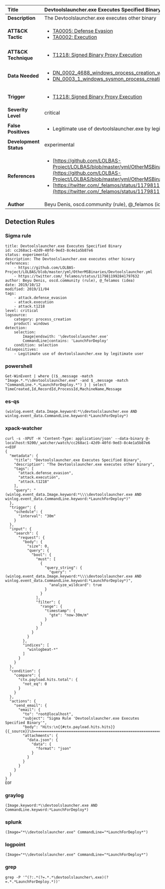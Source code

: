 | Title                    | Devtoolslauncher.exe Executes Specified Binary       |
|:-------------------------|:------------------|
| **Description**          | The Devtoolslauncher.exe executes other binary |
| **ATT&amp;CK Tactic**    |  <ul><li>[TA0005: Defense Evasion](https://attack.mitre.org/tactics/TA0005)</li><li>[TA0002: Execution](https://attack.mitre.org/tactics/TA0002)</li></ul>  |
| **ATT&amp;CK Technique** | <ul><li>[T1218: Signed Binary Proxy Execution](https://attack.mitre.org/techniques/T1218)</li></ul>  |
| **Data Needed**          | <ul><li>[DN_0002_4688_windows_process_creation_with_commandline](../Data_Needed/DN_0002_4688_windows_process_creation_with_commandline.md)</li><li>[DN_0003_1_windows_sysmon_process_creation](../Data_Needed/DN_0003_1_windows_sysmon_process_creation.md)</li></ul>  |
| **Trigger**              | <ul><li>[T1218: Signed Binary Proxy Execution](../Triggers/T1218.md)</li></ul>  |
| **Severity Level**       | critical |
| **False Positives**      | <ul><li>Legitimate use of devtoolslauncher.exe by legitimate user</li></ul>  |
| **Development Status**   | experimental |
| **References**           | <ul><li>[https://github.com/LOLBAS-Project/LOLBAS/blob/master/yml/OtherMSBinaries/Devtoolslauncher.yml](https://github.com/LOLBAS-Project/LOLBAS/blob/master/yml/OtherMSBinaries/Devtoolslauncher.yml)</li><li>[https://twitter.com/_felamos/status/1179811992841797632](https://twitter.com/_felamos/status/1179811992841797632)</li></ul>  |
| **Author**               | Beyu Denis, oscd.community (rule), @_felamos (idea) |


## Detection Rules

### Sigma rule

```
title: Devtoolslauncher.exe Executes Specified Binary
id: cc268ac1-42d9-40fd-9ed3-8c4e1a5b87e6
status: experimental
description: The Devtoolslauncher.exe executes other binary
references:
    - https://github.com/LOLBAS-Project/LOLBAS/blob/master/yml/OtherMSBinaries/Devtoolslauncher.yml
    - https://twitter.com/_felamos/status/1179811992841797632
author: Beyu Denis, oscd.community (rule), @_felamos (idea)
date: 2019/10/12
modified: 2019/11/04
tags:
    - attack.defense_evasion
    - attack.execution
    - attack.t1218
level: critical
logsource:
    category: process_creation
    product: windows
detection:
    selection:
        Image|endswith: '\devtoolslauncher.exe'
        CommandLine|contains: 'LaunchForDeploy'
    condition: selection
falsepositives:
    - Legitimate use of devtoolslauncher.exe by legitimate user

```





### powershell
    
```
Get-WinEvent | where {($_.message -match "Image.*.*\\devtoolslauncher.exe" -and $_.message -match "CommandLine.*.*LaunchForDeploy.*") } | select TimeCreated,Id,RecordId,ProcessId,MachineName,Message
```


### es-qs
    
```
(winlog.event_data.Image.keyword:*\\devtoolslauncher.exe AND winlog.event_data.CommandLine.keyword:*LaunchForDeploy*)
```


### xpack-watcher
    
```
curl -s -XPUT -H 'Content-Type: application/json' --data-binary @- localhost:9200/_watcher/watch/cc268ac1-42d9-40fd-9ed3-8c4e1a5b87e6 <<EOF
{
  "metadata": {
    "title": "Devtoolslauncher.exe Executes Specified Binary",
    "description": "The Devtoolslauncher.exe executes other binary",
    "tags": [
      "attack.defense_evasion",
      "attack.execution",
      "attack.t1218"
    ],
    "query": "(winlog.event_data.Image.keyword:*\\\\devtoolslauncher.exe AND winlog.event_data.CommandLine.keyword:*LaunchForDeploy*)"
  },
  "trigger": {
    "schedule": {
      "interval": "30m"
    }
  },
  "input": {
    "search": {
      "request": {
        "body": {
          "size": 0,
          "query": {
            "bool": {
              "must": [
                {
                  "query_string": {
                    "query": "(winlog.event_data.Image.keyword:*\\\\devtoolslauncher.exe AND winlog.event_data.CommandLine.keyword:*LaunchForDeploy*)",
                    "analyze_wildcard": true
                  }
                }
              ],
              "filter": {
                "range": {
                  "timestamp": {
                    "gte": "now-30m/m"
                  }
                }
              }
            }
          }
        },
        "indices": [
          "winlogbeat-*"
        ]
      }
    }
  },
  "condition": {
    "compare": {
      "ctx.payload.hits.total": {
        "not_eq": 0
      }
    }
  },
  "actions": {
    "send_email": {
      "email": {
        "to": "root@localhost",
        "subject": "Sigma Rule 'Devtoolslauncher.exe Executes Specified Binary'",
        "body": "Hits:\n{{#ctx.payload.hits.hits}}{{_source}}\n================================================================================\n{{/ctx.payload.hits.hits}}",
        "attachments": {
          "data.json": {
            "data": {
              "format": "json"
            }
          }
        }
      }
    }
  }
}
EOF

```


### graylog
    
```
(Image.keyword:*\\devtoolslauncher.exe AND CommandLine.keyword:*LaunchForDeploy*)
```


### splunk
    
```
(Image="*\\devtoolslauncher.exe" CommandLine="*LaunchForDeploy*")
```


### logpoint
    
```
(Image="*\\devtoolslauncher.exe" CommandLine="*LaunchForDeploy*")
```


### grep
    
```
grep -P '^(?:.*(?=.*.*\devtoolslauncher\.exe)(?=.*.*LaunchForDeploy.*))'
```



